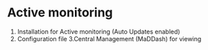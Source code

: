 # Active monitoring

1. Installation for Active monitoring (Auto Updates enabled)
2. Configuration file
3.Central Management (MaDDash) for viewing

